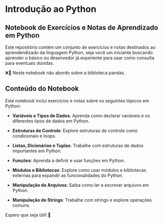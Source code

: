 # Introdução ao Python
## Notebook de Exercícios e Notas de Aprendizado em Python

Este repositório contém um conjunto de exercícios e notas destinados ao aprendendizado da linguagem Python, seja você um iniciante buscando aprender o básico ou desenvedor já experiente para usar como consulta para eventuais dúvidas.

&#x274C;&#x1F43C; Neste notebook não abordo sobre a biblioteca pandas.

## Conteúdo do Notebook

Este notebook inclui exercícios e notas sobre os seguintes tópicos em Python:

- **Variáveis e Tipos de Dados**: Aprenda como declarar variáveis e os diferentes tipos de dados em Python.

- **Estruturas de Controle**: Explore estruturas de controle como condicionais e loops.

- **Listas, Dicionários e Tuplas**: Trabalhe com estruturas de dados importantes em Python.

- **Funções**: Aprenda a definir e usar funções em Python.

- **Módulos e Bibliotecas**: Explore como usar módulos e bibliotecas externas para expandir as funcionalidades do Python.

- **Manipulação de Arquivos**: Saiba como ler e escrever arquivos em Python.

- **Manipulação de Strings**: Trabalhe com strings e explore operações comuns.


Espero que seja útil! &#x1F642;
